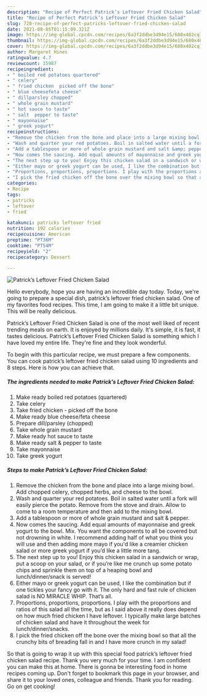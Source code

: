 ```yaml
---
description: "Recipe of Perfect Patrick’s Leftover Fried Chicken Salad"
title: "Recipe of Perfect Patrick’s Leftover Fried Chicken Salad"
slug: 720-recipe-of-perfect-patricks-leftover-fried-chicken-salad
date: 2021-08-05T01:15:09.321Z
image: https://img-global.cpcdn.com/recipes/6a3f2ddbe3d94e15/680x482cq70/patricks-leftover-fried-chicken-salad-recipe-main-photo.jpg
thumbnail: https://img-global.cpcdn.com/recipes/6a3f2ddbe3d94e15/680x482cq70/patricks-leftover-fried-chicken-salad-recipe-main-photo.jpg
cover: https://img-global.cpcdn.com/recipes/6a3f2ddbe3d94e15/680x482cq70/patricks-leftover-fried-chicken-salad-recipe-main-photo.jpg
author: Margaret Hines
ratingvalue: 4.7
reviewcount: 15987
recipeingredient:
- " boiled red potatoes quartered"
- " celery"
- " fried chicken  picked off the bone"
- " blue cheesefeta cheese"
- " dillparsley chopped"
- " whole grain mustard"
- " hot sauce to taste"
- " salt  pepper to taste"
- " mayonnaise"
- " greek yogurt"
recipeinstructions:
- "Remove the chicken from the bone and place into a large mixing bowl. Add chopped celery, chopped herbs, and cheese to the bowl."
- "Wash and quarter your red potatoes. Boil in salted water until a fork will easily pierce the potato. Remove from the stove and drain. Allow to come to a room temperature and then add to the mixing bowl."
- "Add a tablespoon or more of whole grain mustard and salt &amp; pepper."
- "Now comes the saucing. Add equal amounts of mayonnaise and greek yogurt to the bowl. Mix. You want the components to all be covered but not drowning in white. I recommend adding half of what you think you will use and then adding more mayo if you&#39;d like a creamier chicken salad or more greek yogurt if you’d like a little more tang."
- "The next step up to you! Enjoy this chicken salad in a sandwich or wrap, put a scoop on your salad, or if you’re like me crunch up some potato chips and sprinkle them on top of a heaping bowl and lunch/dinner/snack is served!"
- "Either mayo or greek yogurt can be used, I like the combination but if one tickles your fancy go with it. The only hard and fast rule of chicken salad is NO MIRACLE WHIP. That’s all."
- "Proportions, proportions, proportions. I play with the proportions and ratios of this salad all the time, but as I said above it really does depend on how much fried chicken I have leftover. I typically make large batches of chicken salad and have it throughout the week for lunch/dinner/snacks."
- "I pick the fried chicken off the bone over the mixing bowl so that all the crunchy bits of breading fall in and I have more crunch in my salad!"
categories:
- Recipe
tags:
- patricks
- leftover
- fried

katakunci: patricks leftover fried 
nutrition: 192 calories
recipecuisine: American
preptime: "PT36M"
cooktime: "PT54M"
recipeyield: "2"
recipecategory: Dessert

---
```



![Patrick’s Leftover Fried Chicken Salad](https://img-global.cpcdn.com/recipes/6a3f2ddbe3d94e15/680x482cq70/patricks-leftover-fried-chicken-salad-recipe-main-photo.jpg)

Hello everybody, hope you are having an incredible day today. Today, we're going to prepare a special dish, patrick’s leftover fried chicken salad. One of my favorites food recipes. This time, I am going to make it a little bit unique. This will be really delicious.

Patrick’s Leftover Fried Chicken Salad is one of the most well liked of recent trending meals on earth. It is enjoyed by millions daily. It's simple, it is fast, it tastes delicious. Patrick’s Leftover Fried Chicken Salad is something which I have loved my entire life. They're fine and they look wonderful.




To begin with this particular recipe, we must prepare a few components. You can cook patrick’s leftover fried chicken salad using 10 ingredients and 8 steps. Here is how you can achieve that.

<!--inarticleads1-->

##### The ingredients needed to make Patrick’s Leftover Fried Chicken Salad:

1. Make ready  boiled red potatoes (quartered)
1. Take  celery
1. Take  fried chicken - picked off the bone
1. Make ready  blue cheese/feta cheese
1. Prepare  dill/parsley (chopped)
1. Take  whole grain mustard
1. Make ready  hot sauce to taste
1. Make ready  salt &amp; pepper to taste
1. Take  mayonnaise
1. Take  greek yogurt




<!--inarticleads2-->

##### Steps to make Patrick’s Leftover Fried Chicken Salad:

1. Remove the chicken from the bone and place into a large mixing bowl. Add chopped celery, chopped herbs, and cheese to the bowl.
1. Wash and quarter your red potatoes. Boil in salted water until a fork will easily pierce the potato. Remove from the stove and drain. Allow to come to a room temperature and then add to the mixing bowl.
1. Add a tablespoon or more of whole grain mustard and salt &amp; pepper.
1. Now comes the saucing. Add equal amounts of mayonnaise and greek yogurt to the bowl. Mix. You want the components to all be covered but not drowning in white. I recommend adding half of what you think you will use and then adding more mayo if you&#39;d like a creamier chicken salad or more greek yogurt if you’d like a little more tang.
1. The next step up to you! Enjoy this chicken salad in a sandwich or wrap, put a scoop on your salad, or if you’re like me crunch up some potato chips and sprinkle them on top of a heaping bowl and lunch/dinner/snack is served!
1. Either mayo or greek yogurt can be used, I like the combination but if one tickles your fancy go with it. The only hard and fast rule of chicken salad is NO MIRACLE WHIP. That’s all.
1. Proportions, proportions, proportions. I play with the proportions and ratios of this salad all the time, but as I said above it really does depend on how much fried chicken I have leftover. I typically make large batches of chicken salad and have it throughout the week for lunch/dinner/snacks.
1. I pick the fried chicken off the bone over the mixing bowl so that all the crunchy bits of breading fall in and I have more crunch in my salad!




So that is going to wrap it up with this special food patrick’s leftover fried chicken salad recipe. Thank you very much for your time. I am confident you can make this at home. There is gonna be interesting food in home recipes coming up. Don't forget to bookmark this page in your browser, and share it to your loved ones, colleague and friends. Thank you for reading. Go on get cooking!
